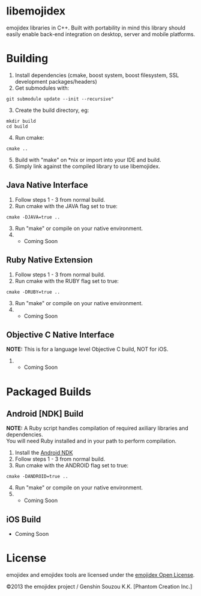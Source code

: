 libemojidex
===========
emojidex libraries in C++. 
Built with portability in mind this library should easily enable back-end integration on desktop, 
server and mobile platforms.

Building
========

1. Install dependencies (cmake, boost system, boost filesystem, SSL development packages/headers)
2. Get submodules with:
  ```
  git submodule update --init --recursive"
  ```
3. Create the build directory, eg:
  ```
  mkdir build
  cd build
  ```
4. Run cmake:  
  ```
  cmake ..
  ```
5. Build with "make" on \*nix or import into your IDE and build.
6. Simply link against the compiled library to use libemojidex.

Java Native Interface
---------------------

1. Follow steps 1 - 3 from normal build.
2. Run cmake with the JAVA flag set to true:
  ```
  cmake -DJAVA=true ..
  ```
3. Run "make" or compile on your native environment.
4. * Coming Soon

Ruby Native Extension
---------------------

1. Follow steps 1 - 3 from normal build.
2. Run cmake with the RUBY flag set to true:
  ```
  cmake -DRUBY=true ..
  ```
3. Run "make" or compile on your native environment.
4. * Coming Soon

Objective C Native Interface
----------------------------

**NOTE:** This is for a language level Objective C build, NOT for iOS.
1. * Coming Soon

Packaged Builds
===============

Android [NDK] Build
-------------------
**NOTE:** A Ruby script handles compilation of required axiliary libraries and dependencies.  
	You will need Ruby installed and in your path to perform compilation.
1. Install the [Android NDK](http://developer.android.com/tools/sdk/ndk/index.html)
2. Follow steps 1 - 3 from normal build.
3. Run cmake with the ANDROID flag set to true:
  ```
  cmake -DANDROID=true ..
  ```
4. Run "make" or compile on your native environment.
5. * Coming Soon

iOS Build
---------
* Coming Soon

License
=======
emojidex and emojidex tools are licensed under the [emojidex Open License](https://www.emojidex.com/emojidex/emojidex_open_license).

©2013 the emojidex project / Genshin Souzou K.K. [Phantom Creation Inc.]
